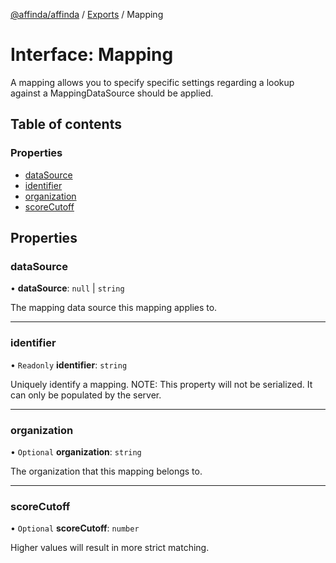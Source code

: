 [@affinda/affinda](../README.md) / [Exports](../modules.md) / Mapping

# Interface: Mapping

A mapping allows you to specify specific settings regarding a lookup against a MappingDataSource should be applied.

## Table of contents

### Properties

- [dataSource](Mapping.md#datasource)
- [identifier](Mapping.md#identifier)
- [organization](Mapping.md#organization)
- [scoreCutoff](Mapping.md#scorecutoff)

## Properties

### dataSource

• **dataSource**: ``null`` \| `string`

The mapping data source this mapping applies to.

___

### identifier

• `Readonly` **identifier**: `string`

Uniquely identify a mapping.
NOTE: This property will not be serialized. It can only be populated by the server.

___

### organization

• `Optional` **organization**: `string`

The organization that this mapping belongs to.

___

### scoreCutoff

• `Optional` **scoreCutoff**: `number`

Higher values will result in more strict matching.
